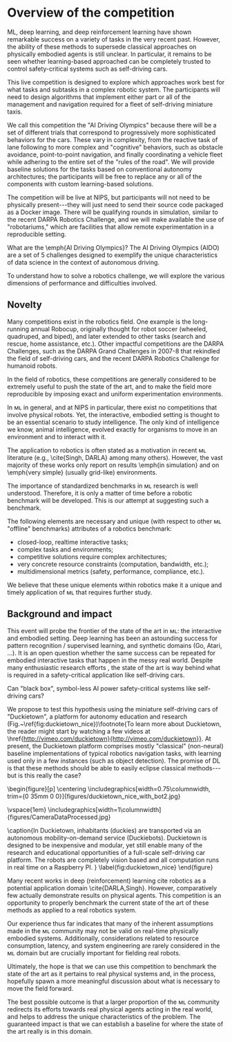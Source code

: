 # Overview of the competition


<abbr>ML</abbr>, deep learning, and deep reinforcement learning have shown remarkable success on a variety of tasks in the very recent past. However, the ability of these methods to supersede classical approaches on  physically embodied agents is still unclear. In particular, it remains to be seen whether learning-based approached can be completely trusted to control safety-critical systems such as self-driving cars.

This live competition is designed to explore which approaches work  best for what tasks and subtasks in a complex robotic system. The participants will need to design algorithms that implement either part or all of the management and navigation required for a fleet of self-driving miniature taxis.


We call this competition the "AI Driving Olympics" because there will be a set of different trials that correspond to progressively more sophisticated behaviors for the cars. These  vary in complexity, from the reactive task of lane following to more complex and "cognitive" behaviors, such as obstacle avoidance, point-to-point navigation, and finally coordinating a vehicle fleet while adhering to the entire set of the "rules of the road". We will provide  baseline solutions for the tasks based on conventional autonomy architectures; the participants will be free to replace any or all of the components with custom learning-based solutions.

The competition will be live at NIPS, but participants will not need to be physically present---they will just need to send their source code packaged as a Docker image.
There will be qualifying rounds in simulation, similar to the recent DARPA Robotics Challenge,
and we will make available the use of "robotariums," which are facilities that allow remote experimentation in a reproducible setting.




What are the \emph{AI Driving Olympics}? The AI Driving Olympics (AIDO) are a set of $5$ challenges designed to exemplify the unique characteristics of data science in the context of autonomous driving.

To understand how to solve a robotics challenge, we will explore the various dimensions of performance and difficulties involved.

## Novelty

Many competitions exist in the robotics field.
One example is the long-running annual Robocup, originally thought for robot soccer (wheeled, quadruped, and biped), and later extended to other tasks (search and rescue, home assistance, etc.). Other impactful competitions are the DARPA Challenges, such as the DARPA Grand Challenges in 2007-8 that rekindled the field of self-driving cars, and the recent DARPA Robotics Challenge for humanoid robots.

In the field of robotics, these competitions are generally considered to be extremely useful to push the state of the art, and to make the field more reproducible by imposing exact and uniform experimentation environments.

In ᴍʟ in general, and at NIPS in particular, there exist no competitions that involve physical robots. Yet, the interactive, embodied setting is thought to be an essential scenario to study intelligence. The only kind of intelligence we know, animal intelligence, evolved exactly for organisms to move in an environment and to interact with it.

The application to robotics is often stated as a motivation in recent ᴍʟ literature (e.g., \cite{Singh, DARLA} among many others). However, the vast majority of these works only report on results \emph{in simulation} and on \emph{very simple} (usually grid-like) environments.

The importance of standardized benchmarks in ᴍʟ research is well understood. Therefore, it is only a matter of time before a robotic benchmark will be developed. This is our attempt at suggesting such a benchmark.

The following elements are necessary and unique (with respect to other ᴍʟ "offline" benchmarks) attributes of a robotics benchmark:

* closed-loop, realtime interactive tasks;
* complex tasks and environments;
* competitive solutions require complex architectures;
* very concrete resource constraints (computation, bandwidth, etc.);
* multidimensional metrics (safety, performance, compliance, etc.).

We believe that these unique elements within robotics make it a unique and timely application of ᴍʟ that requires further study.

## Background and impact

This event will probe the frontier of the state of the art in ᴍʟ: the interactive and embodied setting. Deep learning has been an astounding success for pattern recognition / supervised learning, and synthetic domains (Go, Atari, ...). It is an open question whether the same success can be repeated for embodied interactive tasks that happen in the messy real world. Despite many enthusiastic research efforts , the state of the art is way behind what is required in a safety-critical application like self-driving cars.

Can "black box", symbol-less AI power safety-critical systems like self-driving cars?

We propose to test this hypothesis using the miniature
self-driving cars of "Duckietown", a platform for autonomy education and research (Fig.~\ref{fig:duckietown_nice})\footnote{To learn more about Duckietown,
the reader might start by watching a few videos at \href{http://vimeo.com/duckietown}{http://vimeo.com/duckietown}}.  At present, the Duckietown platform comprises mostly "classical" (non-neural) baseline implementations of typical robotics navigation tasks, with learning used only in a few instances (such as object detection). The promise of DL is that these methods should be able to easily eclipse classical methods---but is this really the case?


\begin{figure}[p]
\centering
\includegraphics[width=0.75\columnwidth, trim={0 35mm 0 0}]{figures/duckietown_nice_with_bot2.jpg}

\vspace{1em}
\includegraphics[width=1\columnwidth]{figures/CameraDataProcessed.jpg}

\caption{In Duckietown, inhabitants (duckies) are transported via an autonomous mobility-on-demand service (Duckiebots). Duckietown is designed to be inexpensive and modular, yet still enable many of the research and educational opportunities of a full-scale self-driving car platform.
The robots are completely vision based and all computation runs in real time on a Raspberry PI. }
\label{fig:duckietown_nice}
\end{figure}

Many recent works in deep (reinforcement) learning cite robotics as a potential application domain \cite{DARLA,Singh}. However, comparatively few actually demonstrate results on  physical agents. This competition is an opportunity to properly benchmark the current state of the art of these methods as applied to a real robotics system.

Our experience thus far indicates that many of the inherent assumptions made in the ᴍʟ community may not be valid on real-time physically embodied systems. Additionally, considerations related to resource consumption, latency, and system engineering are rarely considered in the ᴍʟ domain but are crucially important for fielding real robots.

Ultimately, the hope is that we can use this competition to benchmark the state of the art as it pertains to real physical systems and, in the process, hopefully spawn a more meaningful discussion about what is necessary to move the field forward.

The best possible  outcome is that a larger proportion of the ᴍʟ community redirects its efforts towards real physical agents acting in the real world, and helps to address the unique characteristics of the problem. The guaranteed impact is that we can establish a baseline for where the state of the art really is in this domain.
